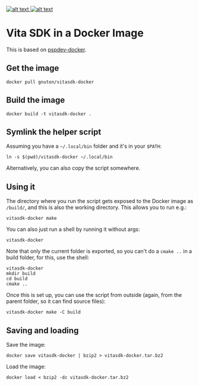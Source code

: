[
  ![alt text](https://img.shields.io/docker/automated/gnuton/vitasdk-docker.svg?style=flat)
  ![alt text](https://img.shields.io/docker/build/gnuton/vitasdk-docker.svg?style=flat)
](https://cloud.docker.com/repository/docker/gnuton/vitasdk-docker/builds)


Vita SDK in a Docker Image
==========================

This is based on [pspdev-docker](https://github.com/pspdev/pspdev-docker).

Get the image
---------------

    docker pull gnuton/vitasdk-docker


Build the image
---------------

    docker build -t vitasdk-docker .

Symlink the helper script
-------------------------

Assuming you have a `~/.local/bin` folder and it's in your `$PATH`:

    ln -s $(pwd)/vitasdk-docker ~/.local/bin

Alternatively, you can also copy the script somewhere.

Using it
--------

The directory where you run the script gets exposed to the
Docker image as `/build/`, and this is also the working
directory. This allows you to run e.g.:

    vitasdk-docker make

You can also just run a shell by running it without args:

    vitasdk-docker

Note that only the current folder is exported, so you can't
do a `cmake ..` in a build folder, for this, use the shell:

    vitasdk-docker
    mkdir build
    cd build
    cmake ..

Once this is set up, you can use the script from outside
(again, from the parent folder, so it can find source files):

    vitasdk-docker make -C build

Saving and loading
------------------

Save the image:

    docker save vitasdk-docker | bzip2 > vitasdk-docker.tar.bz2

Load the image:

    docker load < bzip2 -dc vitasdk-docker.tar.bz2
